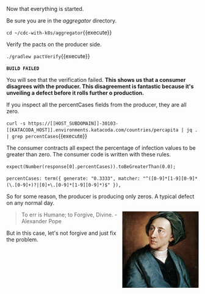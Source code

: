 Now that everything is started.

Be sure you are in the _aggregator_ directory.

`cd ~/cdc-with-k8s/aggregator`{{execute}}

Verify the pacts on the producer side.

`./gradlew pactVerify`{{execute}}

**`BUILD FAILED`**

You will see that the verification failed. **This shows us that a consumer disagrees with the producer. This disagreement is fantastic because it's unveiling a defect before it rolls further o production.**

If you inspect all the percentCases fields from the producer, they are all zero. 

`curl -s https://[[HOST_SUBDOMAIN]]-30103-[[KATACODA_HOST]].environments.katacoda.com/countries/percapita | jq . | grep percentCases`{{execute}}

The consumer contracts all expect the percentage of infection values to be greater than zero. The consumer code is written with these rules.

`expect(Number(response[0].percentCases)).toBeGreaterThan(0.0);`

`percentCases: term({ generate: "0.3333", matcher: "^([0-9]*[1-9][0-9]*(\.[0-9]+)?|[0]+\.[0-9]*[1-9][0-9]*)$" }),`

So for some reason, the producer is producing only zeros. A typical defect on any normal day.

<img align="right" src="./assets/alexanderpope.jpg" width="200">

> To err is Humane; to Forgive, Divine. -Alexander Pope

But in this case, let's not forgive and just fix the problem.
